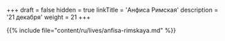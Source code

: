 +++
draft = false
hidden = true
linkTitle = 'Анфиса Римская'
description = '21 декабря'
weight = 21
+++

{{% include file="content/ru/lives/anfisa-rimskaya.md" %}}
